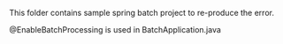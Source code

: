 This folder contains sample spring batch project to re-produce the error.

@EnableBatchProcessing is used in BatchApplication.java